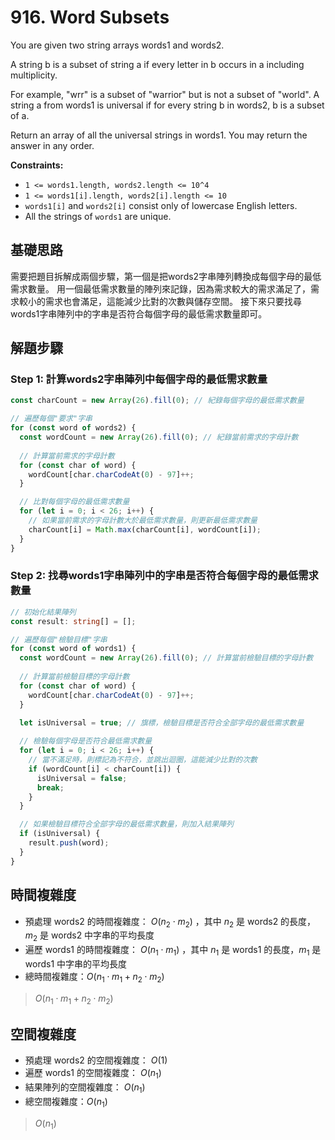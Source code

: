 # 916. Word Subsets

You are given two string arrays words1 and words2.

A string b is a subset of string a if every letter in b occurs in a including multiplicity.

For example, "wrr" is a subset of "warrior" but is not a subset of "world".
A string a from words1 is universal if for every string b in words2, b is a subset of a.

Return an array of all the universal strings in words1. You may return the answer in any order.

**Constraints:**

- `1 <= words1.length, words2.length <= 10^4`
- `1 <= words1[i].length, words2[i].length <= 10`
- `words1[i]` and `words2[i]` consist only of lowercase English letters.
- All the strings of `words1` are unique.

## 基礎思路

需要把題目拆解成兩個步驟，第一個是把words2字串陣列轉換成每個字母的最低需求數量。
用一個最低需求數量的陣列來記錄，因為需求較大的需求滿足了，需求較小的需求也會滿足，這能減少比對的次數與儲存空間。
接下來只要找尋words1字串陣列中的字串是否符合每個字母的最低需求數量即可。

## 解題步驟

### Step 1: 計算words2字串陣列中每個字母的最低需求數量

```typescript
const charCount = new Array(26).fill(0); // 紀錄每個字母的最低需求數量

// 遍歷每個"要求"字串
for (const word of words2) {
  const wordCount = new Array(26).fill(0); // 紀錄當前需求的字母計數
  
  // 計算當前需求的字母計數
  for (const char of word) {
    wordCount[char.charCodeAt(0) - 97]++;
  }

  // 比對每個字母的最低需求數量
  for (let i = 0; i < 26; i++) {
    // 如果當前需求的字母計數大於最低需求數量，則更新最低需求數量
    charCount[i] = Math.max(charCount[i], wordCount[i]);
  }
}
```

### Step 2: 找尋words1字串陣列中的字串是否符合每個字母的最低需求數量

```typescript
// 初始化結果陣列
const result: string[] = [];

// 遍歷每個"檢驗目標"字串
for (const word of words1) {
  const wordCount = new Array(26).fill(0); // 計算當前檢驗目標的字母計數
  
  // 計算當前檢驗目標的字母計數
  for (const char of word) {
    wordCount[char.charCodeAt(0) - 97]++;
  }

  let isUniversal = true; // 旗標，檢驗目標是否符合全部字母的最低需求數量
  
  // 檢驗每個字母是否符合最低需求數量
  for (let i = 0; i < 26; i++) {
    // 當不滿足時，則標記為不符合，並跳出迴圈，這能減少比對的次數
    if (wordCount[i] < charCount[i]) {
      isUniversal = false;
      break;
    }
  }

  // 如果檢驗目標符合全部字母的最低需求數量，則加入結果陣列
  if (isUniversal) {
    result.push(word);
  }
}
```

## 時間複雜度

- 預處理 words2 的時間複雜度： $O(n_2 \cdot m_2)$ ，其中 $n_2$ 是 words2 的長度，$m_2$ 是 words2 中字串的平均長度
- 遍歷 words1 的時間複雜度： $O(n_1 \cdot m_1)$ ，其中 $n_1$ 是 words1 的長度，$m_1$ 是 words1 中字串的平均長度
- 總時間複雜度：$O(n_1 \cdot m_1 + n_2 \cdot m_2)$

> $O(n_1 \cdot m_1 + n_2 \cdot m_2)$

## 空間複雜度

- 預處理 words2 的空間複雜度： $O(1)$
- 遍歷 words1 的空間複雜度： $O(n_1)$
- 結果陣列的空間複雜度： $O(n_1)$
- 總空間複雜度：$O(n_1)$

> $O(n_1)$
